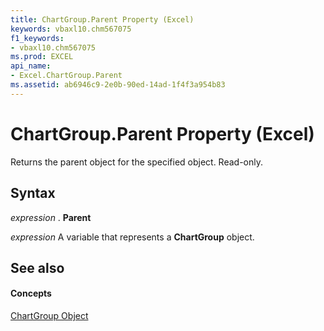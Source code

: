 ```yaml
---
title: ChartGroup.Parent Property (Excel)
keywords: vbaxl10.chm567075
f1_keywords:
- vbaxl10.chm567075
ms.prod: EXCEL
api_name:
- Excel.ChartGroup.Parent
ms.assetid: ab6946c9-2e0b-90ed-14ad-1f4f3a954b83
---
```



# ChartGroup.Parent Property (Excel)

Returns the parent object for the specified object. Read-only.


## Syntax

 _expression_ . **Parent**

 _expression_ A variable that represents a **ChartGroup** object.


## See also


#### Concepts


[ChartGroup Object](chartgroup-object-excel.md)

